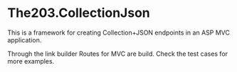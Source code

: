 The203.CollectionJson
===================
This is a framework for creating Collection+JSON endpoints in an ASP MVC application. 

Through the link builder Routes for MVC are build. Check the test cases for more examples. 
